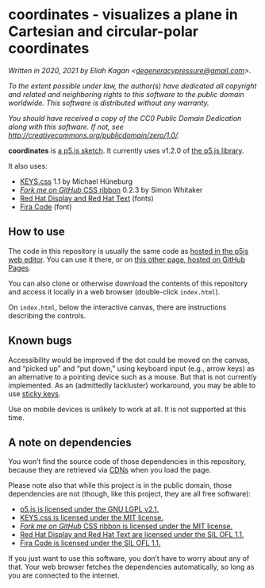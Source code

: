 # coordinates - visualizes a plane in Cartesian and circular-polar coordinates

*Written in 2020, 2021 by Eliah Kagan &lt;degeneracypressure@gmail.com&gt;.*

*To the extent possible under law, the author(s) have dedicated all copyright
and related and neighboring rights to this software to the public domain
worldwide. This software is distributed without any warranty.*

*You should have received a copy of the CC0 Public Domain Dedication along with
this software. If not, see
<http://creativecommons.org/publicdomain/zero/1.0/>.*

**coordinates** is [a p5.js sketch](https://p5js.org/). It currently uses
v1.2.0 of [the p5.js library](https://github.com/processing/p5.js).

It also uses:

- [KEYS.css](https://github.com/michaelhue/keyscss) 1.1 by Michael Hüneburg
- [*Fork me on GitHub* CSS
  ribbon](https://github.com/simonwhitaker/github-fork-ribbon-css) 0.2.3 by
  Simon Whitaker
- [Red Hat Display and Red Hat
  Text](https://github.com/RedHatOfficial/RedHatFont) (fonts)
- [Fira Code](https://github.com/tonsky/FiraCode) (font)

## How to use

The code in this repository is usually the same code as [hosted in the p5js web
editor](https://editor.p5js.org/Eliah/sketches/MAJ8qCEc). You can use it there,
or on [this other page, hosted on GitHub
Pages](https://eliahkagan.github.io/coordinates/).

You can also clone or otherwise download the contents of this repository and
access it locally in a web browser (double-click `index.html`).

On `index.html`, below the interactive canvas, there are instructions
describing the controls.

## Known bugs

Accessibility would be improved if the dot could be moved on the canvas, and
&ldquo;picked up&rdquo; and &ldquo;put down,&rdquo; using keyboard input (e.g.,
arrow keys) as an alternative to a pointing device such as a mouse. But that is
not currently implemented. As an (admittedly lackluster) workaround, you may be
able to use [sticky keys](https://en.wikipedia.org/wiki/Sticky_keys).

Use on mobile devices is unlikely to work at all. It is not supported at this
time.

## A note on dependencies

You won&rsquo;t find the source code of those dependencies in this repository,
because they are retrieved via
[CDNs](https://en.wikipedia.org/wiki/Content_delivery_network) when you load
the page.

Please note also that while this project is in the public domain, those
dependencies are not (though, like this project, they are all free software):

- [p5.js is licensed under the GNU LGPL
  v2.1.](https://github.com/processing/p5.js/blob/master/license.txt)
- [KEYS.css is licensed under the MIT
  license.](https://github.com/michaelhue/keyscss/blob/master/LICENSE.txt)
- [*Fork me on GitHub* CSS ribbon is licensed under the MIT
  license.](https://github.com/simonwhitaker/github-fork-ribbon-css/blob/gh-pages/LICENSE)
- [Red Hat Display and Red Hat Text are licensed under the SIL OFL
  1.1.](https://github.com/RedHatOfficial/RedHatFont/blob/master/LICENSE)
- [Fira Code is licensed under the SIL OFL
  1.1.](https://github.com/tonsky/FiraCode/blob/master/LICENSE)

If you just want to use this software, you don&rsquo;t have to worry about any
of that. Your web browser fetches the dependencies automatically, so long as
you are connected to the internet.
